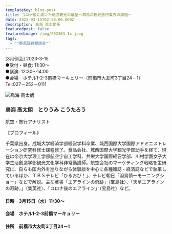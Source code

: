 ```yaml
---
templateKey: blog-post
title: コロナ後に向けた地方観光の展望～群馬の観光旅行業界の課題～
date: 2023-03-15T02:30:00.000Z
description: 鳥海 高太朗氏
featuredpost: false
featuredimage: /img/202303-1x.jpeg
tags:
  - '"群馬政経懇話会"'
---
```

\[3月例会] 2023-3-15<br />
●受付・昼食: 11:30〜<br />
●講演: 12:30〜14:00<br />
●会場　ホテル1-2-3前橋マーキュリー（前橋市大友町3丁目24－1）<br />
Tel:027－252－0111<br />

![鳥海 高太朗](/img/202303-1x.jpeg "鳥海 高太朗　とりうみ こうたろう")

### 鳥海 高太朗　とりうみ こうたろう

航空・旅行アナリスト

《プロフィール》

千葉県出身。成城大学経済学部経営学科卒業、城西国際大学国際アドミニストレーション研究科修士課程修了。食品会社、城西国際大学観光学部助手を経て、現在は帝京大学理工学部航空宇宙工学科、共栄大学国際経営学部、川村学園女子大学生活創造学部観光文化学科非常勤講師。航空会社のマーケティング戦略を主研究に、自らも国内外を巡りながら体験談を中心に各種雑誌・経済誌などで執筆しているほか、ＴＢＳテレビ「ひるおび！」、テレビ朝日「羽鳥慎一モーニングショー」などで解説。主な著書「エアラインの奇跡」（宝島社）、「天草エアラインの奇跡。」（集英社）、「コロナ後のエアライン」（宝島社）など。

#### 日時　3月15日（水）11:30〜

#### 会場　ホテル1-2-3前橋マーキュリー

#### 住所　前橋市大友町3丁目24－1